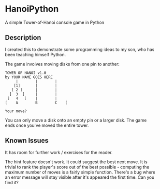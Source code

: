 # HanoiPython
A simple Tower-of-Hanoi console game in Python

## Description
I created this to demonstrate some programming ideas to my son, who has been teaching himself Python.

The game involves moving disks from one pin to another:

```
TOWER OF HANOI v1.0
by YOUR NAME GOES HERE
     |        |        |    
    [1]       |        |    
   [ 2 ]      |        |    
  [  3  ]     |        |    
 [   4   ]    |        |    
[    A        B        C    ]

Your move?  
```

You can only move a disk onto an empty pin or a larger disk. The game ends once you've moved the entire tower.

## Known Issues
It has room for further work / exercises for the reader.

The hint feature doesn't work. It could suggest the best next move.
It is trivial to rank the player's score out of the best possible - computing the maximum number of moves is a fairly simple function.
There's a bug where an error message will stay visible after it's appeared the first time. Can you find it?

